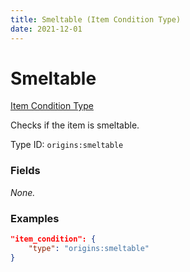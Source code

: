 ```yaml
---
title: Smeltable (Item Condition Type)
date: 2021-12-01
---
```


# Smeltable

[Item Condition Type](../item_condition_types.md)

Checks if the item is smeltable.

Type ID: `origins:smeltable`


### Fields

_None._


### Examples

```json
"item_condition": {
    "type": "origins:smeltable"
}
```